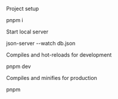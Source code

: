 Project setup

pnpm i

Start local server 

json-server --watch db.json

Compiles and hot-reloads for development

pnpm dev

Compiles and minifies for production

pnpm 